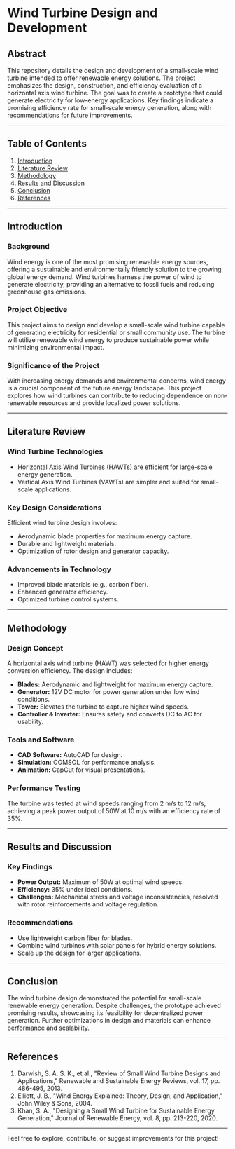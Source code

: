 # Wind Turbine Design and Development

## Abstract

This repository details the design and development of a small-scale wind turbine intended to offer renewable energy solutions. The project emphasizes the design, construction, and efficiency evaluation of a horizontal axis wind turbine. The goal was to create a prototype that could generate electricity for low-energy applications. Key findings indicate a promising efficiency rate for small-scale energy generation, along with recommendations for future improvements.

---

## Table of Contents

1. [Introduction](#introduction)
2. [Literature Review](#literature-review)
3. [Methodology](#methodology)
4. [Results and Discussion](#results-and-discussion)
5. [Conclusion](#conclusion)
6. [References](#references)

---

## Introduction

### Background
Wind energy is one of the most promising renewable energy sources, offering a sustainable and environmentally friendly solution to the growing global energy demand. Wind turbines harness the power of wind to generate electricity, providing an alternative to fossil fuels and reducing greenhouse gas emissions.

### Project Objective
This project aims to design and develop a small-scale wind turbine capable of generating electricity for residential or small community use. The turbine will utilize renewable wind energy to produce sustainable power while minimizing environmental impact.

### Significance of the Project
With increasing energy demands and environmental concerns, wind energy is a crucial component of the future energy landscape. This project explores how wind turbines can contribute to reducing dependence on non-renewable resources and provide localized power solutions.

---

## Literature Review

### Wind Turbine Technologies
- Horizontal Axis Wind Turbines (HAWTs) are efficient for large-scale energy generation.
- Vertical Axis Wind Turbines (VAWTs) are simpler and suited for small-scale applications.

### Key Design Considerations
Efficient wind turbine design involves:
- Aerodynamic blade properties for maximum energy capture.
- Durable and lightweight materials.
- Optimization of rotor design and generator capacity.

### Advancements in Technology
- Improved blade materials (e.g., carbon fiber).
- Enhanced generator efficiency.
- Optimized turbine control systems.

---

## Methodology

### Design Concept
A horizontal axis wind turbine (HAWT) was selected for higher energy conversion efficiency. The design includes:

- **Blades:** Aerodynamic and lightweight for maximum energy capture.
- **Generator:** 12V DC motor for power generation under low wind conditions.
- **Tower:** Elevates the turbine to capture higher wind speeds.
- **Controller & Inverter:** Ensures safety and converts DC to AC for usability.

### Tools and Software
- **CAD Software:** AutoCAD for design.
- **Simulation:** COMSOL for performance analysis.
- **Animation:** CapCut for visual presentations.

### Performance Testing
The turbine was tested at wind speeds ranging from 2 m/s to 12 m/s, achieving a peak power output of 50W at 10 m/s with an efficiency rate of 35%.

---

## Results and Discussion

### Key Findings
- **Power Output:** Maximum of 50W at optimal wind speeds.
- **Efficiency:** 35% under ideal conditions.
- **Challenges:** Mechanical stress and voltage inconsistencies, resolved with rotor reinforcements and voltage regulation.

### Recommendations
- Use lightweight carbon fiber for blades.
- Combine wind turbines with solar panels for hybrid energy solutions.
- Scale up the design for larger applications.

---

## Conclusion

The wind turbine design demonstrated the potential for small-scale renewable energy generation. Despite challenges, the prototype achieved promising results, showcasing its feasibility for decentralized power generation. Further optimizations in design and materials can enhance performance and scalability.

---

## References

1. Darwish, S. A. S. K., et al., "Review of Small Wind Turbine Designs and Applications," Renewable and Sustainable Energy Reviews, vol. 17, pp. 486-495, 2013.
2. Elliott, J. B., "Wind Energy Explained: Theory, Design, and Application," John Wiley & Sons, 2004.
3. Khan, S. A., "Designing a Small Wind Turbine for Sustainable Energy Generation," Journal of Renewable Energy, vol. 8, pp. 213-220, 2020.

---

Feel free to explore, contribute, or suggest improvements for this project!
